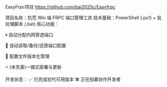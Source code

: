EasyFrpc项目 https://github.com/bai2025c/Easyfrpc

项目名称：饥荒 Win 端 FRPC 端口管理工具
技术基础：PowerShell (.ps1) + 批处理脚本 (.bat)
核心功能：
 
🌀 自动分配内网穿透端口
 
📂 自动读取/备份/还原端口配置
 
🔄 配置文件版本化管理
 
⚡ (未完善)一键式部署与更新
 
开发状态：
✅ 已完成初代可用版本
🛠️ 正在招募协作开发者
